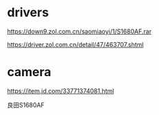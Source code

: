 # drivers

https://down9.zol.com.cn/saomiaoyi/1/S1680AF.rar

https://driver.zol.com.cn/detail/47/463707.shtml


# camera

https://item.jd.com/33771374081.html

良田S1680AF